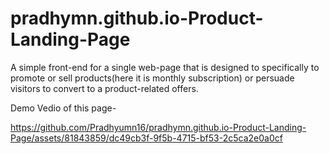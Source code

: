 # pradhymn.github.io-Product-Landing-Page
A simple front-end for a single web-page that is designed to specifically to promote or sell products(here it is monthly subscription) or persuade visitors to convert to a product-related offers.


Demo Vedio of this page-

https://github.com/Pradhyumn16/pradhymn.github.io-Product-Landing-Page/assets/81843859/dc49cb3f-9f5b-4715-bf53-2c5ca2e0a0cf

